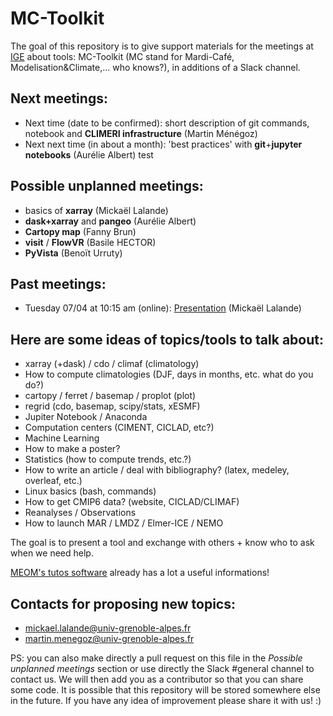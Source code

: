 


# MC-Toolkit
The goal of this repository is to give support materials for the meetings at [IGE](http://www.ige-grenoble.fr/) about tools: MC-Toolkit (MC stand for Mardi-Café, Modelisation&Climate,... who knows?), in additions of a Slack channel.

## Next meetings:
- Next time (date to be confirmed): short description of git commands, notebook and **CLIMERI infrastructure** (Martin Ménégoz)
- Next next time (in about a month): 'best practices' with **git**+**jupyter notebooks** (Aurélie Albert)
test

## Possible unplanned meetings:

- basics of **xarray** (Mickaël Lalande)
- **dask+xarray** and **pangeo** (Aurélie Albert)
- **Cartopy map** (Fanny Brun)
- **visit** / **FlowVR** (Basile HECTOR)
- **PyVista** (Benoït Urruty)

## Past meetings:

- Tuesday 07/04 at 10:15 am (online): [Presentation](https://github.com/mickaellalande/MC-Toolkit/tree/master/Presentation) (Mickaël Lalande)




## Here are some ideas of topics/tools to talk about:
- xarray (+dask) / cdo / climaf (climatology)  
- How to compute climatologies (DJF, days in months, etc. what do you do?)
- cartopy / ferret / basemap / proplot (plot)  
- regrid (cdo, basemap, scipy/stats, xESMF)  
- Jupiter Notebook / Anaconda
- Computation centers (CIMENT, CICLAD, etc?)
- Machine Learning
- How to make a poster?
- Statistics (how to compute trends, etc.?) 
- How to write an article / deal with bibliography? (latex, medeley, overleaf, etc.)  
- Linux basics (bash, commands)
- How to get CMIP6 data? (website, CICLAD/CLIMAF)
- Reanalyses / Observations 
- How to launch MAR / LMDZ / Elmer-ICE / NEMO

  
The goal is to present a tool and exchange with others + know who to ask when we need help.

[MEOM's tutos software](https://github.com/meom-group/tutos/blob/master/software.md) already has a lot a useful informations!

## Contacts for proposing new topics:
- mickael.lalande@univ-grenoble-alpes.fr
- martin.menegoz@univ-grenoble-alpes.fr

PS: you can also make directly a pull request on this file in the *Possible unplanned meetings* section or use directly the Slack #general channel to contact us. We will then add you as a contributor so that you can share some code. It is possible that this repository will be stored somewhere else in the future. If you have any idea of improvement please share it with us! :)
